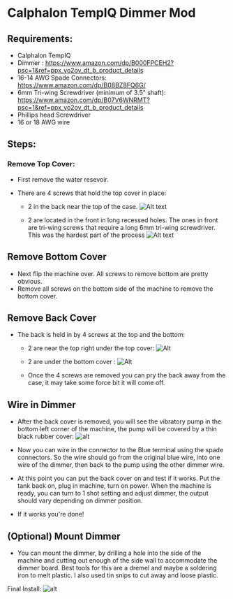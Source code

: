 # Calphalon TempIQ Dimmer Mod

## Requirements:

- Calphalon TempIQ
- Dimmer : https://www.amazon.com/dp/B000FPCEH2?psc=1&ref=ppx_yo2ov_dt_b_product_details
- 16-14 AWG Spade Connectors: https://www.amazon.com/dp/B08BZ8FQ6G/
- 6mm Tri-wing Screwdriver (minimum of 3.5" shaft): https://www.amazon.com/dp/B07V6WNRMT?psc=1&ref=ppx_yo2ov_dt_b_product_details
- Phillips head Screwdriver
- 16 or 18 AWG wire


## Steps:



### Remove Top Cover:

 - First remove the water resevoir.

 - There are 4 screws that hold the top cover in place:
   - 2 in the back near the top of the case.
    ![Alt text](https://github.com/jakeatmsft/tempIQ_mods/blob/e3a5487f9d9e0faff5d89cb27b8eddaa8e236865/dimmer/Screenshot%202022-05-01%20154627.png "")
    

   - 2 are located in the front in long recessed holes.  The ones in front are tri-wing screws that require a long 6mm tri-wing screwdriver.  This was the hardest part of the process
    ![Alt text](https://github.com/jakeatmsft/tempIQ_mods/blob/e03e6f340afcda1ce1c8d5dd9a728dffcd8a0725/dimmer/Screenshot%202022-05-01%20154557.png)

## Remove Bottom Cover
 - Next flip the machine over.  All screws to remove bottom are pretty obvious.
 - Remove all screws on the bottom side of the machine to remove the bottom cover.

## Remove Back Cover
 - The back is held in by 4 screws at the top and the bottom:
   - 2 are near the top right under the top cover:
  ![Alt](https://github.com/jakeatmsft/tempIQ_mods/blob/e03e6f340afcda1ce1c8d5dd9a728dffcd8a0725/dimmer/Screenshot%202022-05-01%20154926.png)
    
   - 2 are under the bottom cover :
   ![Alt](https://github.com/jakeatmsft/tempIQ_mods/blob/e03e6f340afcda1ce1c8d5dd9a728dffcd8a0725/dimmer/Screenshot%202022-05-01%20154725.png)

    - Once the 4 screws are removed you can pry the back away from the case, it may take some force bit it will come off.
    

## Wire in Dimmer
 - After the back cover is removed, you will see the vibratory pump in the bottom left corner of the machine, the pump will be covered by a thin black rubber cover:
  ![alt](https://github.com/jakeatmsft/tempIQ_mods/blob/e03e6f340afcda1ce1c8d5dd9a728dffcd8a0725/dimmer/dimmer_connector.png)

 - Now you can wire in the connector to the Blue terminal using the spade connectors.  So the wire should go from the original blue wire, into one wire of the dimmer, then back to the pump using the other dimmer wire.

  - At this point you can put the back cover on and test if it works.  Put the tank back on, plug in machine, turn on power.  When the machine is ready, you can turn to 1 shot setting and adjust dimmer, the output should vary depending on dimmer position.

 - If it works you're done!
  
## (Optional) Mount Dimmer
 - You can mount the dimmer, by drilling a hole into the side of the machine and cutting out enough of the side wall to accommodate the dimmer board.   Best tools for this are a dremel and maybe a soldering iron to melt plastic.  I also used tin snips to cut away and loose plastic.

Final Install:
![alt](https://github.com/jakeatmsft/tempIQ_mods/blob/e03e6f340afcda1ce1c8d5dd9a728dffcd8a0725/dimmer/imgs/PXL_20220430_033440236.jpg)
